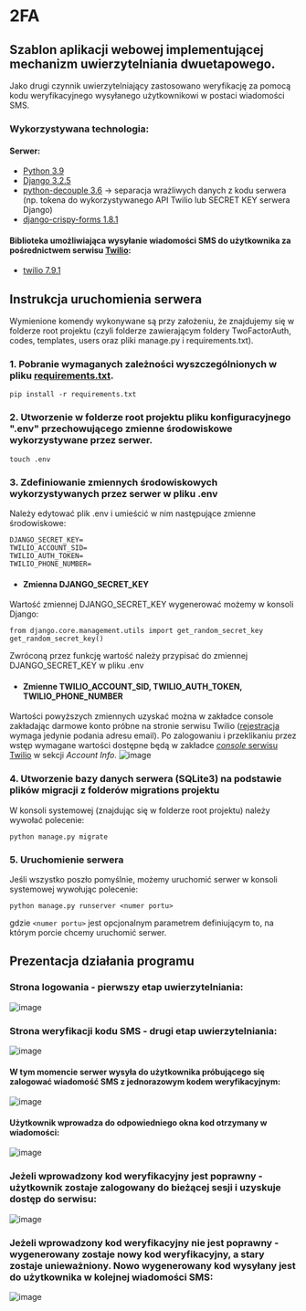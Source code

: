 # 2FA

## Szablon aplikacji webowej implementującej mechanizm uwierzytelniania dwuetapowego. 
Jako drugi czynnik uwierzytelniający zastosowano weryfikację za pomocą kodu weryfikacyjnego wysyłanego użytkownikowi w postaci wiadomości SMS.

### Wykorzystywana technologia:
#### Serwer:
- [Python 3.9](https://www.python.org/downloads/release/python-390/)
- [Django 3.2.5](https://pypi.org/project/Django/3.2.5/)
- [python-decouple 3.6](https://pypi.org/project/python-decouple/3.6) -> separacja wrażliwych danych z kodu serwera (np. tokena do wykorzystywanego API Twilio lub SECRET KEY serwera Django)
- [django-crispy-forms 1.8.1](https://pypi.org/project/django-crispy-forms/1.8.1/)

#### Biblioteka umożliwiająca wysyłanie wiadomości SMS do użytkownika za pośrednictwem serwisu [Twilio](https://www.twilio.com/):
- [twilio 7.9.1](https://pypi.org/project/twilio/7.9.1/)


## Instrukcja uruchomienia serwera
Wymienione komendy wykonywane są przy założeniu, że znajdujemy się w folderze root projektu (czyli folderze zawierającym foldery TwoFactorAuth, codes, templates, users oraz pliki manage.py i requirements.txt).

### 1. Pobranie wymaganych zależności wyszczególnionych w pliku [requirements.txt](https://github.com/rzelazo/2FA/blob/main/requirements.txt).
```
pip install -r requirements.txt
```
### 2. Utworzenie w folderze root projektu pliku konfiguracyjnego ".env" przechowującego zmienne środowiskowe wykorzystywane przez serwer.
```
touch .env
```
### 3. Zdefiniowanie zmiennych środowiskowych wykorzystywanych przez serwer w pliku .env
Należy edytować plik .env i umieścić w nim następujące zmienne środowiskowe:
```
DJANGO_SECRET_KEY=
TWILIO_ACCOUNT_SID=
TWILIO_AUTH_TOKEN=
TWILIO_PHONE_NUMBER=
```
- #### Zmienna DJANGO_SECRET_KEY
Wartość zmiennej DJANGO_SECRET_KEY wygenerować możemy w konsoli Django:
```
from django.core.management.utils import get_random_secret_key  
get_random_secret_key()
```
Zwróconą przez funkcję wartość należy przypisać do zmiennej DJANGO_SECRET_KEY w pliku .env

- #### Zmienne TWILIO_ACCOUNT_SID, TWILIO_AUTH_TOKEN, TWILIO_PHONE_NUMBER
Wartości powyższych zmiennych uzyskać można w zakładce console zakładając darmowe konto próbne na stronie serwisu Twilio ([rejestracja](https://www.twilio.com/try-twilio) wymaga jedynie podania adresu email). 
Po zalogowaniu i przeklikaniu przez wstęp wymagane wartości dostępne będą w zakładce [*console* serwisu Twilio](https://console.twilio.com/) w sekcji *Account Info*.
![image](https://user-images.githubusercontent.com/62251572/170882138-b9446e60-de9e-45b0-80e0-10b3e8cdbdf2.png)

### 4. Utworzenie bazy danych serwera (SQLite3) na podstawie plików migracji z folderów migrations projektu
W konsoli systemowej (znajdując się w folderze root projektu) należy wywołać polecenie:
```
python manage.py migrate
```
### 5. Uruchomienie serwera
Jeśli wszystko poszło pomyślnie, możemy uruchomić serwer w konsoli systemowej wywołując polecenie:
```
python manage.py runserver <numer portu>
```
gdzie `<numer portu>` jest opcjonalnym parametrem definiującym to, na którym porcie chcemy uruchomić serwer.

## Prezentacja działania programu

### Strona logowania - pierwszy etap uwierzytelniania:
![image](https://user-images.githubusercontent.com/62251572/170883022-2fcd0d89-8aae-4ee7-8bc6-5af5c53ab5ea.png)

### Strona weryfikacji kodu SMS - drugi etap uwierzytelniania:
![image](https://user-images.githubusercontent.com/62251572/170883192-7f8576b5-ade3-4a95-a204-7590a0f4c595.png)

#### W tym momencie serwer wysyła do użytkownika próbującego się zalogować wiadomość SMS z jednorazowym kodem weryfikacyjnym:
![image](https://user-images.githubusercontent.com/62251572/170883237-5e901f81-b559-494b-8ea9-5e520bc54041.png)

#### Użytkownik wprowadza do odpowiedniego okna kod otrzymany w wiadomości:
![image](https://user-images.githubusercontent.com/62251572/170883273-28594da0-4930-474b-8c9a-0be784aae545.png)

### Jeżeli wprowadzony kod weryfikacyjny jest poprawny - użytkownik zostaje zalogowany do bieżącej sesji i uzyskuje dostęp do serwisu:
![image](https://user-images.githubusercontent.com/62251572/170883378-1a5f0d43-8e79-4676-94ee-f5654fae3af1.png)

### Jeżeli wprowadzony kod weryfikacyjny nie jest poprawny - wygenerowany zostaje nowy kod weryfikacyjny, a stary zostaje unieważniony. Nowo wygenerowany kod wysyłany jest do użytkownika w kolejnej wiadomości SMS:
![image](https://user-images.githubusercontent.com/62251572/170883505-ea041e6e-0f8a-491e-aaf8-10ce9ba7dd1c.png)


